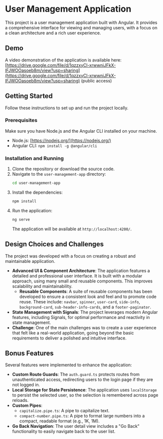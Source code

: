 # User Management Application

This project is a user management application built with Angular. It provides a comprehensive interface for viewing and managing users, with a focus on a clean architecture and a rich user experience.

## Demo

A video demonstration of the application is available here:
[https://drive.google.com/file/d/1qzzxyCl-xrwwniJFkX-lFJWOOasoeb8m/view?usp=sharing](https://drive.google.com/file/d/1qzzxyCl-xrwwniJFkX-lFJWOOasoeb8m/view?usp=sharing) (public access)

## Getting Started

Follow these instructions to set up and run the project locally.

### Prerequisites

Make sure you have Node.js and the Angular CLI installed on your machine.
*   Node.js: [https://nodejs.org/](https://nodejs.org/)
*   Angular CLI: `npm install -g @angular/cli`

### Installation and Running

1.  Clone the repository or download the source code.
2.  Navigate to the `user-management-app` directory:
    ```bash
    cd user-management-app
    ```
3.  Install the dependencies:
    ```bash
    npm install
    ```
4.  Run the application:
    ```bash
    ng serve
    ```
    The application will be available at `http://localhost:4200/`.

## Design Choices and Challenges

The project was developed with a focus on creating a robust and maintainable application.

*   **Advanced UI & Component Architecture**: The application features a detailed and professional user interface. It is built with a modular approach, using many small and reusable components. This improves scalability and maintainability.
    *   **Reusable Components**: A suite of reusable components has been developed to ensure a consistent look and feel and to promote code reuse. These include: `navbar`, `spinner`, `user-card`, `side-info`, `background-card`, `sub-header-info-cards`, and a `footer-paginator`.
*   **State Management with Signals**: The project leverages modern Angular features, including Signals, for optimal performance and reactivity in state management.
*   **Challenge**: One of the main challenges was to create a user experience that felt like a real-world application, going beyond the basic requirements to deliver a polished and intuitive interface.

## Bonus Features

Several features were implemented to enhance the application:

*   **Custom Route Guards**: The `auth.guard.ts` protects routes from unauthenticated access, redirecting users to the login page if they are not logged in.
*   **Local Storage for State Persistence**: The application uses `localStorage` to persist the selected user, so the selection is remembered across page reloads.
*   **Custom Pipes**:
    *   `capitalize.pipe.ts`: A pipe to capitalize text.
    *   `compact-number.pipe.ts`: A pipe to format large numbers into a compact, readable format (e.g., 1K, 1M).
*   **Go Back Navigation**: The user detail view includes a "Go Back" functionality to easily navigate back to the user list.
